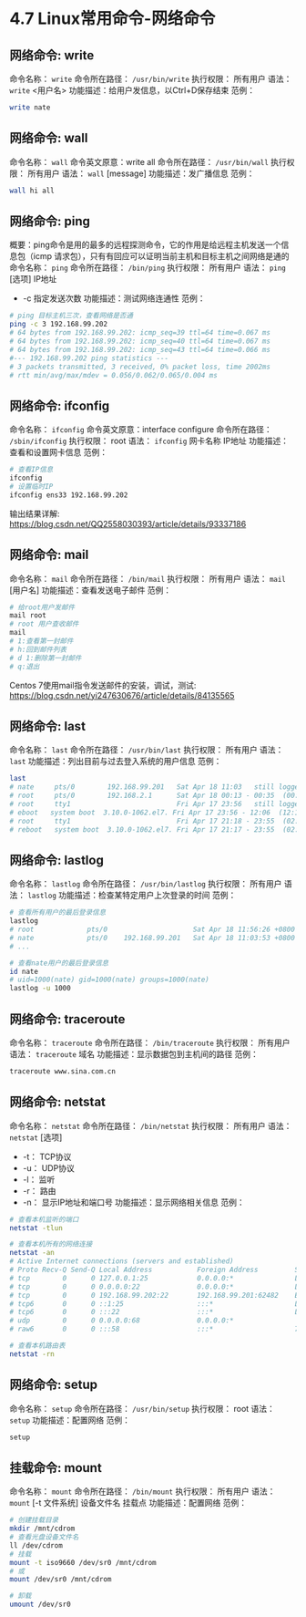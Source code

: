 # 4.7 Linux常用命令-网络命令

## 网络命令: write
命令名称： `write`
命令所在路径： `/usr/bin/write`
执行权限： 所有用户
语法： `write` <用户名>
功能描述：给用户发信息，以Ctrl+D保存结束
范例：
```bash
write nate
```
## 网络命令: wall
命令名称： `wall`
命令英文原意：write all
命令所在路径： `/usr/bin/wall`
执行权限： 所有用户
语法： `wall` [message]
功能描述：发广播信息
范例：
```bash
wall hi all
```
## 网络命令: ping
概要：ping命令是用的最多的远程探测命令，它的作用是给远程主机发送一个信息包（icmp 请求包），只有有回应可以证明当前主机和目标主机之间网络是通的
命令名称： `ping`
命令所在路径： `/bin/ping`
执行权限： 所有用户
语法： `ping` [选项] IP地址
- -c 指定发送次数
功能描述：测试网络连通性
范例：
```bash
# ping 目标主机三次，查看网络是否通
ping -c 3 192.168.99.202
# 64 bytes from 192.168.99.202: icmp_seq=39 ttl=64 time=0.067 ms
# 64 bytes from 192.168.99.202: icmp_seq=40 ttl=64 time=0.067 ms
# 64 bytes from 192.168.99.202: icmp_seq=43 ttl=64 time=0.066 ms
#--- 192.168.99.202 ping statistics ---
# 3 packets transmitted, 3 received, 0% packet loss, time 2002ms
# rtt min/avg/max/mdev = 0.056/0.062/0.065/0.004 ms
```
## 网络命令: ifconfig
命令名称： `ifconfig`
命令英文原意：interface configure
命令所在路径： `/sbin/ifconfig`
执行权限： root
语法： `ifconfig` 网卡名称 IP地址
功能描述：查看和设置网卡信息
范例：
```bash
# 查看IP信息
ifconfig
# 设置临时IP
ifconfig ens33 192.168.99.202
```
输出结果详解: https://blog.csdn.net/QQ2558030393/article/details/93337186

## 网络命令: mail
命令名称： `mail`
命令所在路径： `/bin/mail`
执行权限： 所有用户
语法： `mail` [用户名]
功能描述：查看发送电子邮件
范例：
```bash
# 给root用户发邮件
mail root
# root 用户查收邮件
mail
# 1:查看第一封邮件
# h:回到邮件列表
# d 1:删除第一封邮件
# q:退出
```
Centos 7使用mail指令发送邮件的安装，调试，测试: https://blog.csdn.net/yi247630676/article/details/84135565

## 网络命令: last
命令名称： `last`
命令所在路径： `/usr/bin/last`
执行权限： 所有用户
语法： `last`
功能描述：列出目前与过去登入系统的用户信息
范例：
```bash
last
# nate     pts/0        192.168.99.201   Sat Apr 18 11:03   still logged in
# root     pts/0        192.168.2.1      Sat Apr 18 00:13 - 00:35  (00:21)
# root     tty1                          Fri Apr 17 23:56   still logged in
# eboot   system boot  3.10.0-1062.el7. Fri Apr 17 23:56 - 12:06  (12:10)
# root     tty1                          Fri Apr 17 21:18 - 23:55  (02:37)
# reboot   system boot  3.10.0-1062.el7. Fri Apr 17 21:17 - 23:55  (02:38)
```
## 网络命令: lastlog
命令名称： `lastlog`
命令所在路径： `/usr/bin/lastlog`
执行权限： 所有用户
语法： `lastlog`
功能描述：检查某特定用户上次登录的时间
范例：
```bash
# 查看所有用户的最后登录信息
lastlog
# root             pts/0                     Sat Apr 18 11:56:26 +0800 2020
# nate             pts/0    192.168.99.201   Sat Apr 18 11:03:53 +0800 2020
# ...

# 查看nate用户的最后登录信息
id nate
# uid=1000(nate) gid=1000(nate) groups=1000(nate)
lastlog -u 1000

```
## 网络命令: traceroute
命令名称： `traceroute`
命令所在路径： `/bin/traceroute`
执行权限： 所有用户
语法： `traceroute` 域名
功能描述：显示数据包到主机间的路径
范例：
```bash
traceroute www.sina.com.cn
```
## 网络命令: netstat
命令名称： `netstat`
命令所在路径： `/bin/netstat`
执行权限： 所有用户
语法： `netstat` [选项]
- -t： TCP协议
- -u： UDP协议
- -l： 监听
- -r： 路由
- -n： 显示IP地址和端口号
功能描述：显示网络相关信息
范例：
```bash
# 查看本机监听的端口
netstat -tlun

# 查看本机所有的网络连接
netstat -an
# Active Internet connections (servers and established)
# Proto Recv-Q Send-Q Local Address           Foreign Address         State
# tcp        0      0 127.0.0.1:25            0.0.0.0:*               LISTEN
# tcp        0      0 0.0.0.0:22              0.0.0.0:*               LISTEN
# tcp        0      0 192.168.99.202:22       192.168.99.201:62482    ESTABLISHED
# tcp6       0      0 ::1:25                  :::*                    LISTEN
# tcp6       0      0 :::22                   :::*                    LISTEN
# udp        0      0 0.0.0.0:68              0.0.0.0:*
# raw6       0      0 :::58                   :::*                    7

# 查看本机路由表
netstat -rn
```
## 网络命令: setup
命令名称： `setup`
命令所在路径： `/usr/bin/setup`
执行权限： root
语法： `setup`
功能描述：配置网络
范例：
```bash
setup
```
## 挂载命令: mount
命令名称： `mount`
命令所在路径： `/bin/mount`
执行权限： 所有用户
语法： `mount` [-t 文件系统] 设备文件名 挂载点
功能描述：配置网络
范例：
```bash
# 创建挂载目录
mkdir /mnt/cdrom
# 查看光盘设备文件名
ll /dev/cdrom
# 挂载
mount -t iso9660 /dev/sr0 /mnt/cdrom
# 或
mount /dev/sr0 /mnt/cdrom

# 卸载
umount /dev/sr0
```
